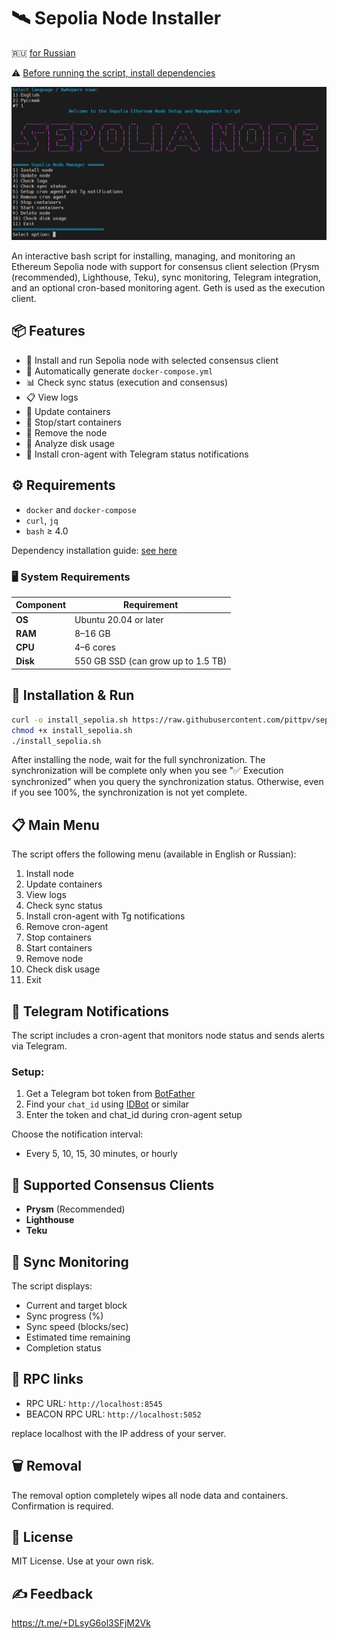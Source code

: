 # 🛰️ Sepolia Node Installer

🇷🇺 [for Russian](https://github.com/pittpv/sepolia-auto-install/blob/main/ "Russian version of description")

⚠️ [Before running the script, install dependencies](https://github.com/pittpv/sepolia-auto-install/tree/main/en#%EF%B8%8F-requirements)

![First screen](https://raw.githubusercontent.com/pittpv/sepolia-auto-install/main/other/img-2025-05-21-09-10-30.png)

An interactive bash script for installing, managing, and monitoring an Ethereum Sepolia node with support for consensus client selection (Prysm (recommended), Lighthouse, Teku), sync monitoring, Telegram integration, and an optional cron-based monitoring agent. Geth is used as the execution client.

## 📦 Features

* 🔧 Install and run Sepolia node with selected consensus client
* 🐳 Automatically generate `docker-compose.yml`
* 📊 Check sync status (execution and consensus)
* 📋 View logs
* 🔄 Update containers
* 🛑 Stop/start containers
* 🧹 Remove the node
* 💽 Analyze disk usage
* 📡 Install cron-agent with Telegram status notifications

## ⚙️ Requirements

* `docker` and `docker-compose`
* `curl`, `jq`
* `bash` ≥ 4.0

Dependency installation guide: [see here](https://github.com/pittpv/sepolia-auto-install/blob/main/en/Install-Dependecies.md "How to install Docker and other dependencies")

### 🖥️ System Requirements

| Component          | Requirement                              |
|--------------------|-------------------------------------------|
| **OS**             | Ubuntu 20.04 or later                     |
| **RAM**            | 8–16 GB                                   |
| **CPU**            | 4–6 cores                                 |
| **Disk**           | 550 GB SSD (can grow up to 1.5 TB)        |

## 🚀 Installation & Run

```bash
curl -o install_sepolia.sh https://raw.githubusercontent.com/pittpv/sepolia-auto-install/main/install_sepolia.sh
chmod +x install_sepolia.sh
./install_sepolia.sh
````

After installing the node, wait for the full synchronization. The synchronization will be complete only when you see "✅ Execution synchronized" when you query the synchronization status. Otherwise, even if you see 100%, the synchronization is not yet complete.

## 📋 Main Menu

The script offers the following menu (available in English or Russian):

1. Install node
2. Update containers
3. View logs
4. Check sync status
5. Install cron-agent with Tg notifications
6. Remove cron-agent
7. Stop containers
8. Start containers
9. Remove node
10. Check disk usage
11. Exit

## 🔐 Telegram Notifications

The script includes a cron-agent that monitors node status and sends alerts via Telegram.

### Setup:

1. Get a Telegram bot token from [BotFather](https://t.me/BotFather)
2. Find your `chat_id` using [IDBot](https://t.me/myidbot) or similar
3. Enter the token and chat\_id during cron-agent setup

Choose the notification interval:

* Every 5, 10, 15, 30 minutes, or hourly

## 🧠 Supported Consensus Clients

* **Prysm** (Recommended)
* **Lighthouse**
* **Teku**

## 📡 Sync Monitoring

The script displays:

* Current and target block
* Sync progress (%)
* Sync speed (blocks/sec)
* Estimated time remaining
* Completion status

## 🔗 RPC links

* RPC URL: `http://localhost:8545`
* BEACON RPC URL: `http://localhost:5052`

replace localhost with the IP address of your server.

## 🗑️ Removal

The removal option completely wipes all node data and containers. Confirmation is required.

## 📄 License

MIT License. Use at your own risk.

## ✍️ Feedback

https://t.me/+DLsyG6ol3SFjM2Vk
